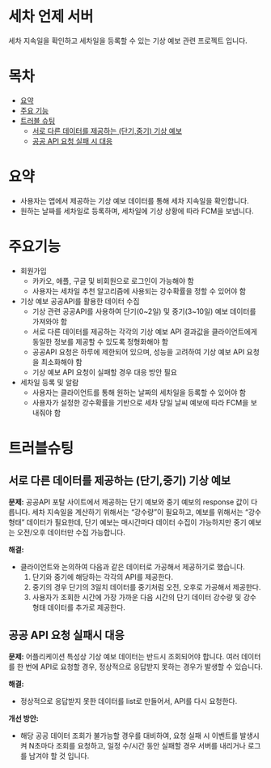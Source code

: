 # 세차 언제 서버

세차 지속일을 확인하고 세차일을 등록할 수 있는 기상 예보 관련 프로젝트 입니다.

# 목차

-   [요약](#요약)
-   [주요 기능](#주요기능)
-   [트러블 슈팅](#트러블슈팅)
    -   [서로 다른 데이터를 제공하는 (단기,중기) 기상 예보](#서로-다른-데이터를-제공하는-(단기,중기)-기상-예보)
    -   [공공 API 요청 실패 시 대응](#공공-API-요청-실패시-대응)

# 요약

- 사용자는 앱에서 제공하는 기상 예보 데이터를 통해 세차 지속일을 확인합니다.
- 원하는 날짜를 세차일로 등록하며, 세차일에 기상 상황에 따라 FCM을 보냅니다.

# 주요기능

- 회원가입
    - 카카오, 애플, 구글 및 비회원으로 로그인이 가능해야 함
    - 사용자는 세차일 추천 알고리즘에 사용되는 강수확률을 정할 수 있어야 함
- 기상 예보 공공API를 활용한 데이터 수집
    - 기상 관련 공공API를 사용하여 단기(0~2일) 및 중기(3~10일) 예보 데이터를 가져와야 함
    - 서로 다른 데이터를 제공하는 각각의 기상 예보 API 결과값을 클라이언트에게 동일한 정보를 제공할 수 있도록 정형화해야 함
    - 공공API 요청은 하루에 제한되어 있으며, 성능을 고려하여 기상 예보 API 요청을 최소화해야 함
    - 기상 예보 API 요청이 실패할 경우 대응 방안 필요
- 세차일 등록 및 알람
    - 사용자는 클라이언트를 통해 원하는 날짜의 세차일을 등록할 수 있어야 함
    - 사용자가 설정한 강수확률을 기반으로 세차 당일 날씨 예보에 따라 FCM을 보내줘야 함

# 트러블슈팅

## 서로 다른 데이터를 제공하는 (단기,중기) 기상 예보

**문제:** 공공API 포탈 사이트에서 제공하는 단기 예보와 중기 예보의 response 값이 다릅니다. 세차 지속일을 계산하기 위해서는 “강수량”이 필요하고, 예보를 위해서는 “강수 형태” 데이터가 필요한데, 단기 예보는 매시간마다 데이터 수집이 가능하지만 중기 예보는 오전/오후 데이터만 수집 가능합니다.

**해결:**

- 클라이언트와 논의하여 다음과 같은 데이터로 가공해서 제공하기로 했습니다.
    1. 단기와 중기에 해당하는 각각의 API를 제공한다.
    2. 중기의 경우 단기의 3일치 데이터를 중기처럼 오전, 오후로 가공해서 제공한다.
    3. 사용자가 조회한 시간에 가장 가까운 다음 시간의 단기 데이터 강수량 및 강수 형태 데이터를 추가로 제공한다.
## 공공 API 요청 실패시 대응

**문제:** 어플리케이션 특성상 기상 예보 데이터는 반드시 조회되어야 합니다. 여러 데이터를 한 번에 API로 요청할 경우, 정상적으로 응답받지 못하는 경우가 발생할 수 있습니다.

**해결:**

- 정상적으로 응답받지 못한 데이터를 list로 만들어서, API를 다시 요청한다.

**개선 방안:**

- 해당 공공 데이터 조회가 불가능할 경우를 대비하여, 요청 실패 시 이벤트를 발생시켜 N초마다 조회를 요청하고, 일정 수/시간 동안 실패할 경우 서버를 내리거나 로그를 남겨야 할 것 입니다.
